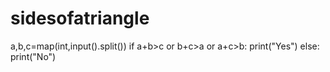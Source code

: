 # sidesofatriangle
a,b,c=map(int,input().split())
if a+b>c or b+c>a or a+c>b:
  print("Yes")
else:
  print("No")
